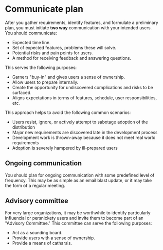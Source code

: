 # Communicate plan

After you gather requirements, identify features, and formulate a preliminary plan, you must initiate **two way** communication with your intended users. You should communicate:

* Expected time line.
* Set of expected features, problems these will solve.
* Potential risks and pain points for users.
* A method for receiving feedback and answering questions.

This serves the following purposes:

* Garners "buy-in" and gives users a sense of ownership.
* Allow users to prepare internally.
* Create the opportunity for undiscovered complications and risks to be surfaced.
* Aligns expectations in terms of features, schedule, user responsibilities, etc.

This approach helps to avoid the following common scenarios:

* Users resist, ignore, or actively attempt to sabotage adoption of the distribution
* Major new requirements are discovered late in the development process
* Development work is thrown-away because it does not meet real world requirements
* Adoption is severely hampered by ill-prepared users

## Ongoing communication

You should plan for ongoing communication with some predefined level of frequency. This may be as simple as an email blast update, or it may take the form of a regular meeting.

## Advisory committee

For very large organizations, it may be worthwhile to identify particularly influencial or persnickety users and invite them to become part of an "Advisory Committee." This committee can serve the following purposes:

* Act as a sounding board.
* Provide users with a sense of ownership.
* Provide a means of catharsis.